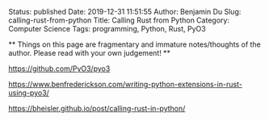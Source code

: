 Status: published
Date: 2019-12-31 11:51:55
Author: Benjamin Du
Slug: calling-rust-from-python
Title: Calling Rust from Python
Category: Computer Science
Tags: programming, Python, Rust, PyO3

**
Things on this page are fragmentary and immature notes/thoughts of the author.
Please read with your own judgement!
**

https://github.com/PyO3/pyo3

https://www.benfrederickson.com/writing-python-extensions-in-rust-using-pyo3/

https://bheisler.github.io/post/calling-rust-in-python/
